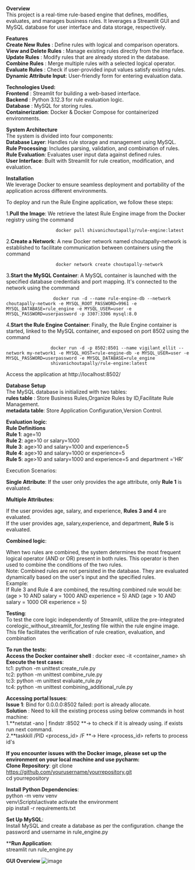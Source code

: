 **Overview**  
This project is a real-time rule-based engine that defines, modifies, evaluates, and manages business rules. It leverages a Streamlit GUI and MySQL database for user interface and data storage, respectively.  

**Features**  
**Create New Rules**       : Define rules with logical and comparison operators.  
**View and Delete Rules**  : Manage existing rules directly from the interface.  
**Update Rules**           : Modify rules that are already stored in the database.  
**Combine Rules**          : Merge multiple rules with a selected logical operator.  
**Evaluate Rules**         : Check if user-provided input values satisfy existing rules.  
**Dynamic Attribute Input**: User-friendly form for entering evaluation data.  

**Technologies Used:**  
**Frontend**        : Streamlit for building a web-based interface.  
**Backend**         : Python 3.12.3 for rule evaluation logic.  
**Database**        : MySQL for storing rules.  
**Containerization**: Docker & Docker Compose for containerized environments.

**System Architecture**  
The system is divided into four components:  
**Database Layer**: Handles rule storage and management using MySQL.    
**Rule Processing**: Includes parsing, validation, and combination of rules.    
**Rule Evaluation**: Evaluates user input data against defined rules.    
**User Interface**: Built with Streamlit for rule creation, modification, and evaluation.  

**Installation**    
We leverage Docker to ensure seamless deployment and portability of the application across different environments. 

To deploy and run the Rule Engine application, we follow these steps:  

1.**Pull the Image**: We retrieve the latest Rule Engine image from the Docker registry using the command

                       docker pull shivanichoutapally/rule-engine:latest  
                      
2.**Create a Network**: A new Docker network named choutapally-network is established to facilitate communication between containers using the command 

                       docker network create choutapally-network 
                      
3.**Start the MySQL Container**: A MySQL container is launched with the specified database credentials and port mapping. It's connected to the network using the commmand

                      docker run -d --name rule-engine-db --network choutapally-network -e MYSQL_ROOT_PASSWORD=9961 -e MYSQL_DATABASE=rule_engine -e MYSQL_USER=user -e MYSQL_PASSWORD=userpassword -p 3307:3306 mysql:8.0  
                                  
4.**Start the Rule Engine Container**: Finally, the Rule Engine container is started, linked to the MySQL container, and exposed on port 8502 using the command

                     docker run -d -p 8502:8501 --name vigilant_ellit --network my-network1 -e MYSQL_HOST=rule-engine-db -e MYSQL_USER=user -e MYSQL_PASSWORD=userpassword -e MYSQL_DATABASE=rule_engine 
                     shivanichoutapally/rule-engine:latest  
                                 
Access the application at  http://localhost:8502/

**Database Setup**  
The MySQL database is initialized with two tables:    
**rules table**   : Store Business Rules,Organize Rules by ID,Facilitate Rule Management.  
**metadata table**: Store Application Configuration,Version Control.  

**Evaluation logic**:  
 **Rule Definitions**  
 **Rule 1**: age=10     
 **Rule 2**: age>10 or salary=1000     
 **Rule 3**: age>10 and salary=1000 and experience=5     
 **Rule 4**: age>10 and salary=1000 or experience=5       
 **Rule 5**: age>10 and salary=1000 and experience=5 and department ='HR'   

Execution Scenarios:  

**Single Attribute**: If the user only provides the age attribute, only **Rule 1** is evaluated.   

**Multiple Attributes**: 

If the user provides age, salary, and experience, **Rules 3 and 4** are evaluated.   
If the user provides age, salary,experience, and department, **Rule 5** is evaluated.   

**Combined logic**:  

 When two rules are combined, the system determines the most frequent logical operator (AND or OR) present in both rules. This operator is then used to combine the conditions of the two rules.     
 Note: Combined rules are not persisted in the database. They are evaluated dynamically based on the user's input and the specified rules.     
 Example:   
 If Rule 3 and Rule 4 are combined, the resulting combined rule would be:    
 (age > 10 AND salary = 1000 AND experience = 5) AND (age > 10 AND salary = 1000 OR experience = 5)    
   
**Testing**:    
To test the core logic independently of Streamlit, utilize the pre-integrated corelogic_without_streamlit_for_testing file within the rule engine image. This file facilitates the verification of rule creation, evaluation, and combination          

 **To run the tests:**    
 **Access the Docker container shell** : docker exec -it <container_name> sh      
 **Execute the test cases**:   
                             tc1: python -m unittest create_rule.py  
                             tc2: python -m unittest combine_rule.py  
                             tc3: python -m unittest evaluate_rule.py  
                             tc4: python -m unittest combining_additional_rule.py  

**Accessing portal Issues**:  
**Issue 1**: Bind for 0.0.0.0:8502 failed: port is already allocate.  
**Solution** : Need to kill the existing process using below commands in host machine:    
              1.**netstat -ano | findstr :8502 **-> to check if it is already using. if exists run next command.    
              2.**taskkill /PID <process_id> /F **-> Here <process_id> referts to process id's    
              
**If you encounter issues with the Docker image, please set up the environment on your local machine and use pycharm:**  
**Clone Repository**: git clone https://github.com/yourusername/yourrepository.git  
                      cd yourrepository  

**Install Python Dependencies**:   
python -m venv venv  
venv\Scripts\activate activate the environment   
pip install -r requirements.txt  

**Set Up MySQL**:   
Install MySQL and create a database as per the configuration. change the password and username in rule_engine.py  

****Run Application**:  
streamlit run rule_engine.py  

**GUI Overview** 
![image](https://github.com/user-attachments/assets/aae1894a-492c-4e64-b199-9f9e526703a4)



